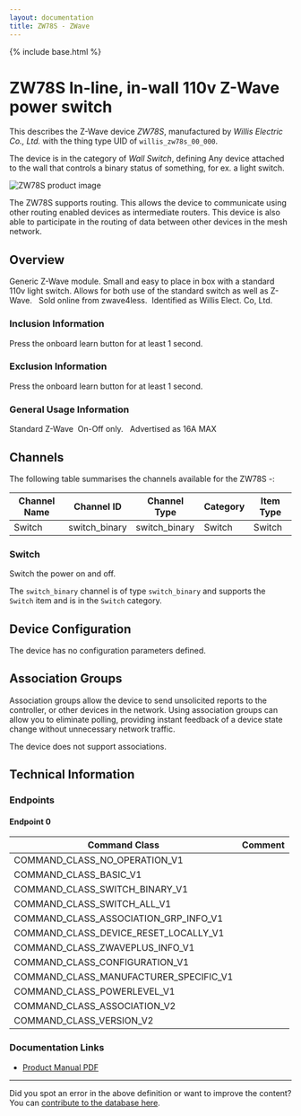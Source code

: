 ```yaml
---
layout: documentation
title: ZW78S - ZWave
---
```


{% include base.html %}

# ZW78S In-line, in-wall 110v Z-Wave power switch
This describes the Z-Wave device *ZW78S*, manufactured by *Willis Electric Co., Ltd.* with the thing type UID of ```willis_zw78s_00_000```.

The device is in the category of *Wall Switch*, defining Any device attached to the wall that controls a binary status of something, for ex. a light switch.

![ZW78S product image](https://www.cd-jackson.com/zwave_device_uploads/918/918_default.jpg)


The ZW78S supports routing. This allows the device to communicate using other routing enabled devices as intermediate routers.  This device is also able to participate in the routing of data between other devices in the mesh network.

## Overview

Generic Z-Wave module. Small and easy to place in box with a standard 110v light switch. Allows for both use of the standard switch as well as Z-Wave.   Sold online from zwave4less.  Identified as Willis Elect. Co, Ltd.

### Inclusion Information

Press the onboard learn button for at least 1 second.

### Exclusion Information

Press the onboard learn button for at least 1 second.

### General Usage Information

Standard Z-Wave  On-Off only.   Advertised as 16A MAX

## Channels

The following table summarises the channels available for the ZW78S -:

| Channel Name | Channel ID | Channel Type | Category | Item Type |
|--------------|------------|--------------|----------|-----------|
| Switch | switch_binary | switch_binary | Switch | Switch | 

### Switch
Switch the power on and off.

The ```switch_binary``` channel is of type ```switch_binary``` and supports the ```Switch``` item and is in the ```Switch``` category.



## Device Configuration

The device has no configuration parameters defined.

## Association Groups

Association groups allow the device to send unsolicited reports to the controller, or other devices in the network. Using association groups can allow you to eliminate polling, providing instant feedback of a device state change without unnecessary network traffic.

The device does not support associations.
## Technical Information

### Endpoints

#### Endpoint 0

| Command Class | Comment |
|---------------|---------|
| COMMAND_CLASS_NO_OPERATION_V1| |
| COMMAND_CLASS_BASIC_V1| |
| COMMAND_CLASS_SWITCH_BINARY_V1| |
| COMMAND_CLASS_SWITCH_ALL_V1| |
| COMMAND_CLASS_ASSOCIATION_GRP_INFO_V1| |
| COMMAND_CLASS_DEVICE_RESET_LOCALLY_V1| |
| COMMAND_CLASS_ZWAVEPLUS_INFO_V1| |
| COMMAND_CLASS_CONFIGURATION_V1| |
| COMMAND_CLASS_MANUFACTURER_SPECIFIC_V1| |
| COMMAND_CLASS_POWERLEVEL_V1| |
| COMMAND_CLASS_ASSOCIATION_V2| |
| COMMAND_CLASS_VERSION_V2| |

### Documentation Links

* [Product Manual PDF](https://www.cd-jackson.com/zwave_device_uploads/918/ZW78S-manual--20160113.pdf)

---

Did you spot an error in the above definition or want to improve the content?
You can [contribute to the database here](http://www.cd-jackson.com/index.php/zwave/zwave-device-database/zwave-device-list/devicesummary/918).
